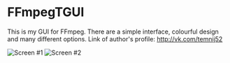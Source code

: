 # FFmpegTGUI
This is my GUI for FFmpeg.
There are a simple interface, colourful design and many different options. 
Link of author's profile: http://vk.com/temnij52

![Screen #1](https://i.imgur.com/7cMC1rR.jpg)
![Screen #2](https://i.imgur.com/vd6RvkY.jpg)
